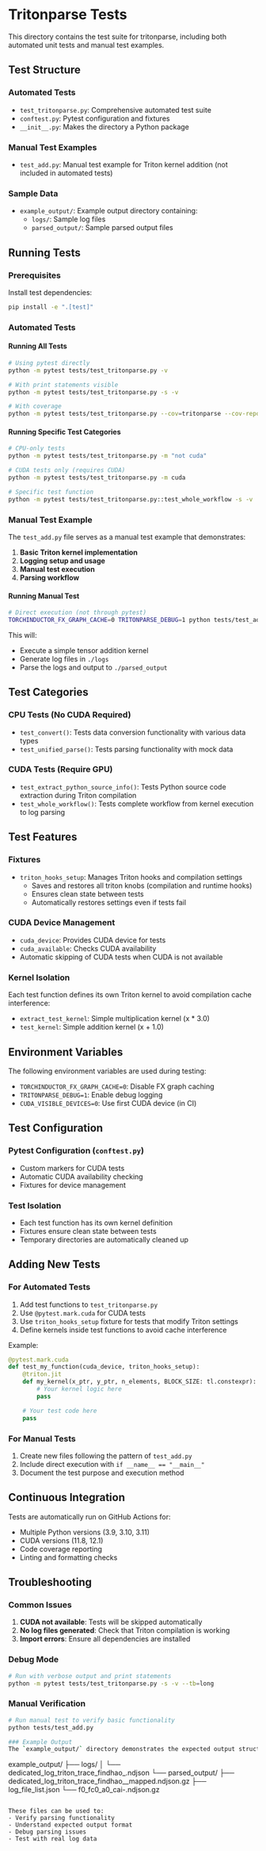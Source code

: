 # Tritonparse Tests

This directory contains the test suite for tritonparse, including both automated unit tests and manual test examples.

## Test Structure

### Automated Tests
- `test_tritonparse.py`: Comprehensive automated test suite
- `conftest.py`: Pytest configuration and fixtures
- `__init__.py`: Makes the directory a Python package

### Manual Test Examples
- `test_add.py`: Manual test example for Triton kernel addition (not included in automated tests)

### Sample Data
- `example_output/`: Example output directory containing:
  - `logs/`: Sample log files
  - `parsed_output/`: Sample parsed output files

## Running Tests

### Prerequisites

Install test dependencies:
```bash
pip install -e ".[test]"
```

### Automated Tests

#### Running All Tests
```bash
# Using pytest directly
python -m pytest tests/test_tritonparse.py -v

# With print statements visible
python -m pytest tests/test_tritonparse.py -s -v

# With coverage
python -m pytest tests/test_tritonparse.py --cov=tritonparse --cov-report=html
```

#### Running Specific Test Categories
```bash
# CPU-only tests
python -m pytest tests/test_tritonparse.py -m "not cuda"

# CUDA tests only (requires CUDA)
python -m pytest tests/test_tritonparse.py -m cuda

# Specific test function
python -m pytest tests/test_tritonparse.py::test_whole_workflow -s -v
```

### Manual Test Example

The `test_add.py` file serves as a manual test example that demonstrates:

1. **Basic Triton kernel implementation**
2. **Logging setup and usage**
3. **Manual test execution**
4. **Parsing workflow**

#### Running Manual Test
```bash
# Direct execution (not through pytest)
TORCHINDUCTOR_FX_GRAPH_CACHE=0 TRITONPARSE_DEBUG=1 python tests/test_add.py
```

This will:
- Execute a simple tensor addition kernel
- Generate log files in `./logs`
- Parse the logs and output to `./parsed_output`

## Test Categories

### CPU Tests (No CUDA Required)
- `test_convert()`: Tests data conversion functionality with various data types
- `test_unified_parse()`: Tests parsing functionality with mock data

### CUDA Tests (Require GPU)
- `test_extract_python_source_info()`: Tests Python source code extraction during Triton compilation
- `test_whole_workflow()`: Tests complete workflow from kernel execution to log parsing

## Test Features

### Fixtures
- `triton_hooks_setup`: Manages Triton hooks and compilation settings
  - Saves and restores all triton knobs (compilation and runtime hooks)
  - Ensures clean state between tests
  - Automatically restores settings even if tests fail

### CUDA Device Management
- `cuda_device`: Provides CUDA device for tests
- `cuda_available`: Checks CUDA availability
- Automatic skipping of CUDA tests when CUDA is not available

### Kernel Isolation
Each test function defines its own Triton kernel to avoid compilation cache interference:
- `extract_test_kernel`: Simple multiplication kernel (x * 3.0)
- `test_kernel`: Simple addition kernel (x + 1.0)

## Environment Variables

The following environment variables are used during testing:

- `TORCHINDUCTOR_FX_GRAPH_CACHE=0`: Disable FX graph caching
- `TRITONPARSE_DEBUG=1`: Enable debug logging
- `CUDA_VISIBLE_DEVICES=0`: Use first CUDA device (in CI)

## Test Configuration

### Pytest Configuration (`conftest.py`)
- Custom markers for CUDA tests
- Automatic CUDA availability checking
- Fixtures for device management

### Test Isolation
- Each test function has its own kernel definition
- Fixtures ensure clean state between tests
- Temporary directories are automatically cleaned up

## Adding New Tests

### For Automated Tests
1. Add test functions to `test_tritonparse.py`
2. Use `@pytest.mark.cuda` for CUDA tests
3. Use `triton_hooks_setup` fixture for tests that modify Triton settings
4. Define kernels inside test functions to avoid cache interference

Example:
```python
@pytest.mark.cuda
def test_my_function(cuda_device, triton_hooks_setup):
    @triton.jit
    def my_kernel(x_ptr, y_ptr, n_elements, BLOCK_SIZE: tl.constexpr):
        # Your kernel logic here
        pass

    # Your test code here
    pass
```

### For Manual Tests
1. Create new files following the pattern of `test_add.py`
2. Include direct execution with `if __name__ == "__main__"`
3. Document the test purpose and execution method

## Continuous Integration

Tests are automatically run on GitHub Actions for:
- Multiple Python versions (3.9, 3.10, 3.11)
- CUDA versions (11.8, 12.1)
- Code coverage reporting
- Linting and formatting checks

## Troubleshooting

### Common Issues
1. **CUDA not available**: Tests will be skipped automatically
2. **No log files generated**: Check that Triton compilation is working
3. **Import errors**: Ensure all dependencies are installed

### Debug Mode
```bash
# Run with verbose output and print statements
python -m pytest tests/test_tritonparse.py -s -v --tb=long
```

### Manual Verification
```bash
# Run manual test to verify basic functionality
python tests/test_add.py

### Example Output
The `example_output/` directory demonstrates the expected output structure:

```
example_output/
├── logs/
│   └── dedicated_log_triton_trace_findhao_.ndjson
└── parsed_output/
    ├── dedicated_log_triton_trace_findhao__mapped.ndjson.gz
    ├── log_file_list.json
    └── f0_fc0_a0_cai-.ndjson.gz
```

These files can be used to:
- Verify parsing functionality
- Understand expected output format
- Debug parsing issues
- Test with real log data
